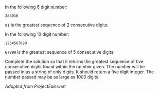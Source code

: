 In the following 6 digit number:

```
283910
```

`91` is the greatest sequence of 2 consecutive digits.

In the following 10 digit number:
```
1234567890
```

`67890` is the greatest sequence of 5 consecutive digits.

Complete the solution so that it returns the greatest sequence of five consecutive digits found within the number given. The number will be passed in as a string of only digits. It should return a five digit integer. The number passed may be as large as 1000 digits. 

*Adapted from ProjectEuler.net*